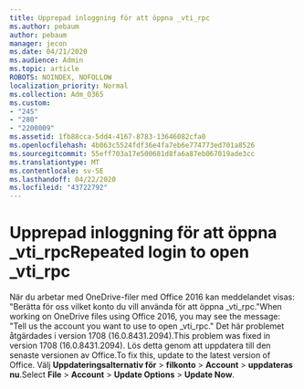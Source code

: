 ```yaml
---
title: Upprepad inloggning för att öppna _vti_rpc
ms.author: pebaum
author: pebaum
manager: jecon
ms.date: 04/21/2020
ms.audience: Admin
ms.topic: article
ROBOTS: NOINDEX, NOFOLLOW
localization_priority: Normal
ms.collection: Adm_O365
ms.custom:
- "245"
- "280"
- "2200009"
ms.assetid: 1fb88cca-5dd4-4167-8783-13646082cfa0
ms.openlocfilehash: 4b063c5524fdf36e4fa7eb6e774773ed701a8526
ms.sourcegitcommit: 55eff703a17e500681d8fa6a87eb067019ade3cc
ms.translationtype: MT
ms.contentlocale: sv-SE
ms.lasthandoff: 04/22/2020
ms.locfileid: "43722792"
---
```

# <a name="repeated-login-to-open-_vti_rpc"></a><span data-ttu-id="038fd-102">Upprepad inloggning för att öppna _vti_rpc</span><span class="sxs-lookup"><span data-stu-id="038fd-102">Repeated login to open _vti_rpc</span></span>

<span data-ttu-id="038fd-103">När du arbetar med OneDrive-filer med Office 2016 kan meddelandet visas: "Berätta för oss vilket konto du vill använda för att öppna _vti_rpc."</span><span class="sxs-lookup"><span data-stu-id="038fd-103">When working on OneDrive files using Office 2016, you may see the message: "Tell us the account you want to use to open _vti_rpc."</span></span> <span data-ttu-id="038fd-104">Det här problemet åtgärdades i version 1708 (16.0.8431.2094).</span><span class="sxs-lookup"><span data-stu-id="038fd-104">This problem was fixed in version 1708 (16.0.8431.2094).</span></span> <span data-ttu-id="038fd-105">Lös detta genom att uppdatera till den senaste versionen av Office.</span><span class="sxs-lookup"><span data-stu-id="038fd-105">To fix this, update to the latest version of Office.</span></span> <span data-ttu-id="038fd-106">Välj **Uppdateringsalternativ för** \> **filkonto** \> **Account** \> **uppdateras nu**.</span><span class="sxs-lookup"><span data-stu-id="038fd-106">Select **File** \> **Account** \> **Update Options** \> **Update Now**.</span></span>
  